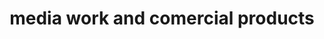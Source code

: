 ---
layout: archive
title: "media work and comercial products"
excerpt: "I've collaborated, coo funded and develop some comercial products"
modified: 2013-08-03
image: 
  feature: sayhiRoma_Nike.JPG
  thumb: Logo_sayHi.png
---